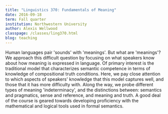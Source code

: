 ```yaml
---
title: "Linguistics 370: Fundamentals of Meaning"
date: 2016-09-18
term: Fall quarter
institution: Northwestern University
author: Alexis Wellwood
classpage: /classes/ling370.html
blog: teaching
---
```


Human languages pair 'sounds' with 'meanings'. But what are 'meanings'? We approach this difficult question by focusing on what speakers know about how meaning is expressed in language. Of primary interest is the traditional model that characterizes semantic competence in terms of knowledge of compositional truth conditions. Here, we pay close attention to which aspects of speakers' knowledge that this model captures well, and those that it has more difficulty with. Along the way, we probe different types of meaning 'indeterminacy', and the distinctions between: semantics and pragmatics, sense and reference, and meaning and truth. A good deal of the course is geared towards developing proficiency with the mathematical and logical tools used in formal semantics.
